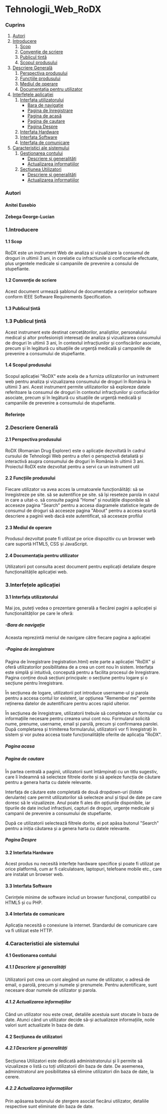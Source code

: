 # Tehnologii_Web_RoDX

### Cuprins

1. [Autori](#autori)
2. [Introducere](#introducere)
   1. [Scop](#scop)
   2. [Convenție de scriere](#convenție-de-scriere)
   3. [Publicul țintă](#publicul-țintă)
   4. [Scopul produsului](#scopul-produsului)
3. [Descriere Generală](#descriere-generală)
   1. [Perspectiva produsului](#perspectiva-produsului)
   2. [Funcțiile produsului](#funcțiile-produsului)
   3. [Mediul de operare](#mediul-de-operare)
   4. [Documentația pentru utilizator](#documentația-pentru-utilizator)
4. [Interfețele aplicației](#interfețele-aplicației)
   1. [Interfața utilizatorului](#interfața-utilizatorului)
      - [Bara de navigație](#bara-de-navigație)
      - [Pagina de înregistrare](#pagina-de-înregistrare)
      - [Pagina de acasă](#pagina-de-acasă)
      - [Pagina de cautare](#pagina-de-cautare)
      - [Pagina Despre](#pagina-Despre)
   2. [Interfața Hardware](#interfața-hardware)
   3. [Interfața Software](#interfața-software)
   4. [Interfața de comunicare](#interfața-de-comunicare)
5. [Caracteristici ale sistemului](#caracteristici-ale-sistemului)
   1. [Gestionarea contului](#gestionarea-contului)
      - [Descriere și generalități](#descriere-și-generalități)
      - [Actualizarea informațiilor](#actualizarea-informațiilor)
   2. [Secțiunea Utilizatori](#secțiunea-utilizatori)
      - [Descriere și generalități](#descriere-și-generalități-1)
      - [Actualizarea informațiilor](#actualizarea-informațiilor-1)


### Autori
  #### Anitei Eusebio
  #### Zebega George-Lucian
### 1.Introducere
#### 1.1 Scop
RoDX este un instrument Web de analiza si vizualizare la consumul de droguri in ultimii 3 ani, in corelatie cu infractiunile si confiscarile efectuate, plus urgentele medicale si campaniile de prevenire a consului de stupefiante.
#### 1.2 Convenție de scriere
Acest document urmează șablonul de documentație a cerințelor software conform IEEE Software Requirements Specification.
#### 1.3 Publicul țintă
### 1.3 Publicul țintă
Acest instrument este destinat cercetătorilor, analiștilor, personalului medical și altor profesioniști interesați de analiza și vizualizarea consumului de droguri în ultimii 3 ani, în contextul infracțiunilor și confiscărilor asociate, precum și în legătură cu situațiile de urgență medicală și campaniile de prevenire a consumului de stupefiante.
#### 1.4 Scopul produsului
Scopul aplicației "RoDX" este acela de a furniza utilizatorilor un instrument web pentru analiza și vizualizarea consumului de droguri în România în ultimii 3 ani. Acest instrument permite utilizatorilor să exploreze datele referitoare la consumul de droguri în contextul infracțiunilor și confiscărilor asociate, precum și în legătură cu situațiile de urgență medicală și campaniile de prevenire a consumului de stupefiante. 
#### Referințe

### 2.Descriere Generală
#### 2.1 Perspectiva produsului
RoDX (Romanian Drug Explorer) este o aplicație dezvoltată în cadrul cursului de Tehnologii Web pentru a oferi o perspectivă detaliată și interactivă asupra consumului de droguri în România în ultimii 3 ani. Proiectul RoDX este dezvoltat pentru a servi ca un instrument util
#### 2.2 Funcțiile produsului
Fiecare utilizator va avea acces la urmatoarele funcționălități:
să se înregistreze pe site.
să se autentifice pe site.
să își reseteze parola in cazul in care a uitat-o.
să consulte pagină "Home" și noutățile disponibile
să acceseze pagina "Search" pentru a accesa diagramele statistice legate de consumul de droguri
să acceseze pagina "About" pentru a accesa scurtă descriere a paginii web
dacă este autentificat, să acceseze profilul
#### 2.3 Mediul de operare
Produsul dezvoltat poate fi utilizat pe orice dispozitiv cu un browser web care suportă HTML5, CSS și JavaScript.
#### 2.4 Documentația pentru utilizator
Utilizatorii pot consulta acest document pentru explicații detaliate despre funcționalitățile aplicației web.
### 3.Interfețele aplicației
#### 3.1 Interfața utilizatorului
Mai jos, puteți vedea o prezentare generală a fiecărei pagini a aplicației și funcționalităților pe care le oferă:
##### -Bara de navigație
 Aceasta reprezintă meniul de navigare către fiecare pagina a aplicației
##### -Pagina de inregistrare
 Pagina de înregistrare (registration.html) este parte a aplicației "RoDX" și oferă utilizatorilor posibilitatea de a crea un cont nou în sistem. Interfața este simplă și intuitivă, concepută pentru a facilita procesul de înregistrare. Pagina conține două secțiuni principale: o secțiune pentru logare și o secțiune pentru înregistrare.

În secțiunea de logare, utilizatorii pot introduce username-ul și parola pentru a accesa contul lor existent, iar opțiunea "Remember me" permite reținerea datelor de autentificare pentru acces rapid ulterior.

În secțiunea de înregistrare, utilizatorii trebuie să completeze un formular cu informațiile necesare pentru crearea unui cont nou. Formularul solicită nume, prenume, username, email și parolă, precum și confirmarea parolei. După completarea și trimiterea formularului, utilizatorii vor fi înregistrați în sistem și vor putea accesa toate funcționalitățile oferite de aplicația "RoDX".
##### Pagina acasa
##### Pagina de cautare
În partea centrală a paginii, utilizatorii sunt întâmpinați cu un titlu sugestiv, care îi îndeamnă să selecteze filtrele dorite și să apeleze funcția de căutare pentru a genera harta cu datele relevante.

Interfața de căutare este completată de două dropdown-uri (listele derulante) care permit utilizatorilor să selecteze anul și tipul de date pe care doresc să le vizualizeze. Anul poate fi ales din opțiunile disponibile, iar tipurile de date includ infracțiuni, capturi de droguri, urgențe medicale și campanii de prevenire a consumului de stupefiante.

După ce utilizatorii selectează filtrele dorite, ei pot apăsa butonul "Search" pentru a iniția căutarea și a genera harta cu datele relevante.
##### Pagina Despre
#### 3.2 Interfata Hardware
Acest produs nu necesită interfețe hardware specifice și poate fi utilizat pe orice platformă, cum ar fi calculatoare, laptopuri, telefoane mobile etc., care are instalat un browser web.
#### 3.3 Interfata Software
Cerințele minime de software includ un browser funcțional, compatibil cu HTML5 și cu PHP.

#### 3.4 Interfata de comunicare 
Aplicația necesită o conexiune la internet. Standardul de comunicare care va fi utilizat este HTTP.

### 4.Caracteristici ale sistemului 
#### 4.1 Gestionarea contului
##### 4.1.1 Descriere și generalități
Utilizatorii pot crea un cont alegând un nume de utilizator, o adresă de email, o parolă, precum și numele și prenumele. Pentru autentificare, sunt necesare doar numele de utilizator și parola.

##### 4.1.2 Actualizarea informațiilor
Când un utilizator nou este creat, detaliile acestuia sunt stocate în baza de date. Atunci când un utilizator decide să-și actualizeze informațiile, noile valori sunt actualizate în baza de date.

#### 4.2 Secțiunea de utilizatori
##### 4.2.1 Descriere și generalități
Secțiunea Utilizatori este dedicată administratorului și îi permite să vizualizeze o listă cu toți utilizatorii din baza de date. De asemenea, administratorul are posibilitatea să elimine utilizatori din baza de date, la cerere.

##### 4.2.2 Actualizarea informațiilor
Prin apăsarea butonului de ștergere asociat fiecărui utilizator, detaliile respective sunt eliminate din baza de date.
